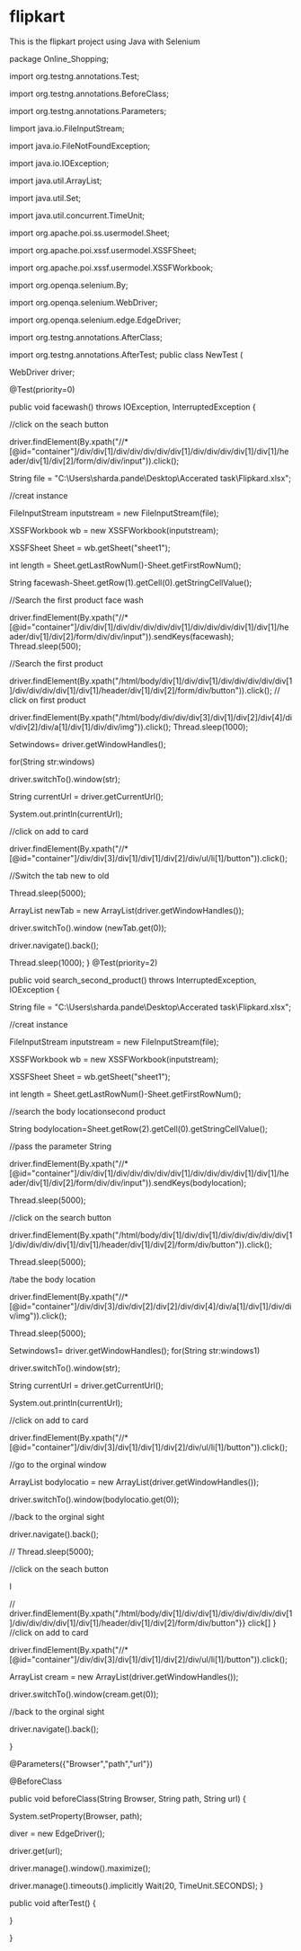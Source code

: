 # flipkart
This is the flipkart project using Java with Selenium

package Online_Shopping;



import org.testng.annotations.Test;

import org.testng.annotations.BeforeClass;

import org.testng.annotations.Parameters;

Iimport java.io.FileInputStream;

import java.io.FileNotFoundException;

import java.io.IOException;

import java.util.ArrayList;

import java.util.Set;

import java.util.concurrent.TimeUnit;

import org.apache.poi.ss.usermodel.Sheet;

import org.apache.poi.xssf.usermodel.XSSFSheet;

import org.apache.poi.xssf.usermodel.XSSFWorkbook;

import org.openqa.selenium.By;

import org.openqa.selenium.WebDriver;

import org.openqa.selenium.edge.EdgeDriver;

import org.testng.annotations.AfterClass;

import org.testng.annotations.AfterTest;
public class NewTest (

WebDriver driver;

@Test(priority=0)

public void facewash() throws IOException, InterruptedException {

//click on the seach button

driver.findElement(By.xpath("//*[@id=\"container\"]/div/div[1]/div/div/div/div/div[1]/div/div/div/div[1]/div[1]/header/div[1]/div[2]/form/div/div/input")).click();

String file = "C:\\Users\\sharda.pande\\Desktop\\Accerated task\\Flipkard.xlsx";

//creat instance

FileInputStream inputstream = new FileInputStream(file);

XSSFWorkbook wb = new XSSFWorkbook(inputstream);

XSSFSheet Sheet = wb.getSheet("sheet1");

int length = Sheet.getLastRowNum()-Sheet.getFirstRowNum();

String facewash-Sheet.getRow(1).getCell(0).getStringCellValue();

//Search the first product face wash

driver.findElement(By.xpath("//*[@id=\"container\"]/div/div[1]/div/div/div/div/div[1]/div/div/div/div[1]/div[1]/header/div[1]/div[2]/form/div/div/input")).sendKeys(facewash); Thread.sleep(500);

//Search the first product

driver.findElement(By.xpath("/html/body/div[1]/div/div[1]/div/div/div/div/div[1]/div/div/div/div[1]/div[1]/header/div[1]/div[2]/form/div/button")).click();
// click on first product

driver.findElement(By.xpath("/html/body/div/div/div[3]/div[1]/div[2]/div[4]/div/div[2]/div/a[1]/div[1]/div/div/img")).click(); Thread.sleep(1000);

Set<String>windows= driver.getWindowHandles();

for(String str:windows)

driver.switchTo().window(str);

String currentUrl = driver.getCurrentUrl();

System.out.println(currentUrl);

//click on add to card

driver.findElement(By.xpath("//*[@id=\"container\"]/div/div[3]/div[1]/div[1]/div[2]/div/ul/li[1]/button")).click();

//Switch the tab new to old

Thread.sleep(5000);

ArrayList<String> newTab = new ArrayList<String>(driver.getWindowHandles());

driver.switchTo().window (newTab.get(0));

driver.navigate().back();

Thread.sleep(1000);
}
@Test(priority=2)

public void search_second_product() throws InterruptedException, IOException {

String file = "C:\\Users\\sharda.pande\\Desktop\\Accerated task\\Flipkard.xlsx";

//creat instance

FileInputStream inputstream = new FileInputStream(file);

XSSFWorkbook wb = new XSSFWorkbook(inputstream);

XSSFSheet Sheet = wb.getSheet("sheet1");

int length = Sheet.getLastRowNum()-Sheet.getFirstRowNum();

//search the body locationsecond product

String bodylocation=Sheet.getRow(2).getCell(0).getStringCellValue();

//pass the parameter String

driver.findElement(By.xpath("//*[@id=\"container\"]/div/div[1]/div/div/div/div/div[1]/div/div/div/div[1]/div[1]/header/div[1]/div[2]/form/div/div/input")).sendKeys(bodylocation);

Thread.sleep(5000);

//click on the search button

driver.findElement(By.xpath("/html/body/div[1]/div/div[1]/div/div/div/div/div[1]/div/div/div/div[1]/div[1]/header/div[1]/div[2]/form/div/button")).click();

Thread.sleep(5000);

/tabe the body location

driver.findElement(By.xpath("//*[@id=\"container\"]/div/div[3]/div/div[2]/div[2]/div/div[4]/div/a[1]/div[1]/div/div/img")).click();

Thread.sleep(5000);

Set<String>windows1= driver.getWindowHandles();
for(String str:windows1)

driver.switchTo().window(str);

String currentUrl = driver.getCurrentUrl();

System.out.println(currentUrl);

//click on add to card

driver.findElement(By.xpath("//*[@id=\"container\"]/div/div[3]/div[1]/div[1]/div[2]/div/ul/li[1]/button")).click();

//go to the orginal window

ArrayList<String> bodylocatio = new ArrayList<String>(driver.getWindowHandles());

driver.switchTo().window(bodylocatio.get(0));

//back to the orginal sight

driver.navigate().back();

// Thread.sleep(5000);

//click on the seach button

I

// driver.findElement(By.xpath("/html/body/div[1]/div/div[1]/div/div/div/div/div[1]/div/div/div/div[1]/div[1]/header/div[1]/div[2]/form/div/button"}} click[]
}
//click on add to card

driver.findElement(By.xpath("//*[@id=\"container\"]/div/div[3]/div[1]/div[1]/div[2]/div/ul/li[1]/button")).click();

ArrayList<String> cream = new ArrayList<String>(driver.getWindowHandles());

driver.switchTo().window(cream.get(0));

//back to the orginal sight

driver.navigate().back();

}




@Parameters({"Browser","path","url"})

@BeforeClass

public void beforeClass(String Browser, String path, String url) {

System.setProperty(Browser, path);

diver = new EdgeDriver();

driver.get(url);

driver.manage().window().maximize();

driver.manage().timeouts().implicitly Wait(20, TimeUnit.SECONDS);
}

public void afterTest() {

}

}
